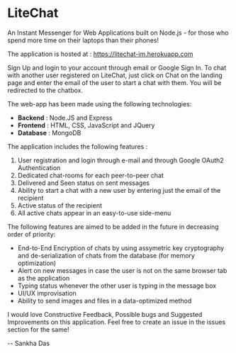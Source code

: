 # LiteChat
An Instant Messenger for Web Applications built on Node.js - for those who spend more time on their laptops than their phones!

The application is hosted at : https://litechat-im.herokuapp.com

Sign Up and login to your account through email or Google Sign In. To chat with another user registered on LiteChat, just click on Chat on the landing page and enter the email of the user to start a chat with them. You will be redirected to the chatbox.

The web-app has been made using the following technologies:
  - <b>Backend</b> : Node.JS and Express
  - <b>Frontend</b> : HTML, CSS, JavaScript and JQuery
  - <b>Database</b> : MongoDB
  
  
The application includes the following features :
  1. User registration and login through e-mail and through Google OAuth2 Authentication
  2. Dedicated chat-rooms for each peer-to-peer chat
  3. Delivered and Seen status on sent messages
  4. Ability to start a chat with a new user by entering just the email of the recipient
  5. Active status of the recipient
  6. All active chats appear in an easy-to-use side-menu
  
  
 The following features are aimed to be added in the future in decreasing order of priority:
  - End-to-End Encryption of chats by using assymetric key cryptography and de-serialization of chats from the database (for memory optimization)
  - Alert on new messages in case the user is not on the same browser tab as the application
  - Typing status whenever the other user is typing in the message box
  - UI/UX improvisation
  - Ability to send images and files in a data-optimized method
 

I would love Constructive Feedback, Possible bugs and Suggested Improvements on this application. Feel free to create an issue in the issues section for the same! 
  
  
 -- Sankha Das
  
  
